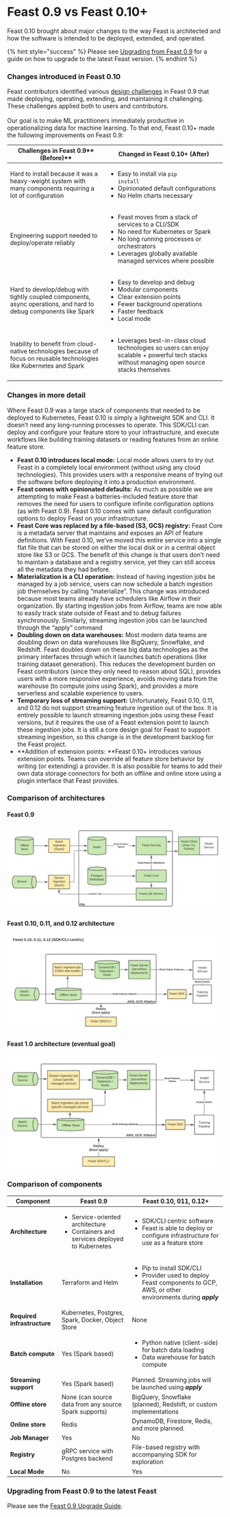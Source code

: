 # Feast 0.9 vs Feast 0.10+

Feast 0.10 brought about major changes to the way Feast is architected and how the software is intended to be deployed, extended, and operated.

{% hint style="success" %}
Please see [Upgrading from Feast 0.9](https://docs.google.com/document/d/1AOsr_baczuARjCpmZgVd8mCqTF4AZ49OEyU4Cn-uTT0/edit#) for a guide on how to upgrade to the latest Feast version.
{% endhint %}

### Changes introduced in Feast 0.10

Feast contributors identified various [design challenges](https://feast.dev/blog/a-state-of-feast/) in Feast 0.9 that made deploying, operating, extending, and maintaining it challenging. These challenges applied both to users and contributors. \
\
Our goal is to make ML practitioners immediately productive in operationalizing data for machine learning. To that end, Feast 0.10+ made the following improvements on Feast 0.9:

| Challenges in Feast 0.9** (Before)**                                                                                    | Changed in Feast 0.10+ (After)                                                                                                                                                                                                             |
| ----------------------------------------------------------------------------------------------------------------------- | ------------------------------------------------------------------------------------------------------------------------------------------------------------------------------------------------------------------------------------------ |
| Hard to install because it was a heavy-weight system with many components requiring a lot of configuration              | <ul><li>Easy to install via <code>pip install</code></li><li>Opinionated default configurations</li><li>No Helm charts necessary</li></ul>                                                                                                 |
| Engineering support needed to deploy/operate reliably                                                                   | <p></p><ul><li>Feast moves from a stack of services to a CLI/SDK</li><li>No need for Kubernetes or Spark</li><li>No long running processes or orchestrators</li><li>Leverages globally available managed services where possible</li></ul> |
| Hard to develop/debug with tightly coupled components, async operations, and hard to debug components like Spark        | <ul><li>Easy to develop and debug</li><li>Modular components</li><li>Clear extension points</li><li>Fewer background operations</li><li>Faster feedback</li><li>Local mode</li></ul>                                                       |
| Inability to benefit from cloud-native technologies because of focus on reusable technologies like Kubernetes and Spark | <p><strong></strong></p><ul><li>Leverages best-in-class cloud technologies so users can enjoy scalable + powerful tech stacks without managing open source stacks themselves</li></ul>                                                     |

### Changes in more detail

Where Feast 0.9 was a large stack of components that needed to be deployed to Kubernetes, Feast 0.10 is simply a lightweight SDK and CLI. It doesn’t need any long-running processes to operate. This SDK/CLI can deploy and configure your feature store to your infrastructure, and execute workflows like building training datasets or reading features from an online feature store.

* **Feast 0.10 introduces local mode:** Local mode allows users to try out Feast in a completely local environment (without using any cloud technologies). This provides users with a responsive means of trying out the software before deploying it into a production environment.
* **Feast comes with opinionated defaults:** As much as possible we are attempting to make Feast a batteries-included feature store that removes the need for users to configure infinite configuration options (as with Feast 0.9). Feast 0.10 comes with sane default configuration options to deploy Feast on your infrastructure.
* **Feast Core was replaced by a file-based (S3, GCS) registry:** Feast Core is a metadata server that maintains and exposes an API of feature definitions. With Feast 0.10, we’ve moved this entire service into a single flat file that can be stored on either the local disk or in a central object store like S3 or GCS. The benefit of this change is that users don’t need to maintain a database and a registry service, yet they can still access all the metadata they had before.
* **Materialization is a CLI operation:** Instead of having ingestion jobs be managed by a job service, users can now schedule a batch ingestion job themselves by calling “materialize”. This change was introduced because most teams already have schedulers like Airflow in their organization. By starting ingestion jobs from Airflow, teams are now able to easily track state outside of Feast and to debug failures synchronously. Similarly, streaming ingestion jobs can be launched through the “apply” command
* **Doubling down on data warehouses:** Most modern data teams are doubling down on data warehouses like BigQuery, Snowflake, and Redshift. Feast doubles down on these big data technologies as the primary interfaces through which it launches batch operations (like training dataset generation). This reduces the development burden on Feast contributors (since they only need to reason about SQL), provides users with a more responsive experience, avoids moving data from the warehouse (to compute joins using Spark), and provides a more serverless and scalable experience to users.
* **Temporary loss of streaming support:** Unfortunately, Feast 0.10, 0.11, and 0.12 do not support streaming feature ingestion out of the box. It is entirely possible to launch streaming ingestion jobs using these Feast versions, but it requires the use of a Feast extension point to launch these ingestion jobs. It is still a core design goal for Feast to support streaming ingestion, so this change is in the development backlog for the Feast project.
* **Addition of extension points: **Feast 0.10+ introduces various extension points. Teams can override all feature store behavior by writing (or extending) a provider. It is also possible for teams to add their own data storage connectors for both an offline and online store using a plugin interface that Feast provides.

### Comparison of architectures

#### Feast 0.9

![](<../.gitbook/assets/image (9).png>)

#### Feast 0.10, 0.11, and 0.12 architecture

![](<../.gitbook/assets/image (19).png>)

#### Feast 1.0 architecture (eventual goal)

![](<../.gitbook/assets/image (21).png>)

### Comparison of components

| Component                   | Feast 0.9                                                                                              | Feast 0.10, 011, 0.12+                                                                                                                                              |
| --------------------------- | ------------------------------------------------------------------------------------------------------ | ------------------------------------------------------------------------------------------------------------------------------------------------------------------- |
| **Architecture**            | <ul><li>Service-oriented architecture</li><li>Containers and services deployed to Kubernetes</li></ul> | <ul><li>SDK/CLI centric software</li><li>Feast is able to deploy or configure infrastructure for use as a feature store</li></ul>                                   |
| **Installation**            | Terraform and Helm                                                                                     | <ul><li>Pip to install SDK/CLI</li><li>Provider used to deploy Feast components to GCP, AWS, or other environments during <em><strong>apply</strong></em></li></ul> |
| **Required infrastructure** | Kubernetes, Postgres, Spark, Docker, Object Store                                                      | None                                                                                                                                                                |
| **Batch compute**           | Yes (Spark based)                                                                                      | <ul><li>Python native (client-side) for batch data loading</li><li>Data warehouse for batch compute</li></ul>                                                       |
| **Streaming support**       | Yes (Spark based)                                                                                      | Planned. Streaming jobs will be launched using _**apply**_                                                                                                          |
| **Offline store**           | None (can source data from any source Spark supports)                                                  | BigQuery, Snowflake (planned), Redshift, or custom implementations                                                                                                  |
| **Online store**            | Redis                                                                                                  | DynamoDB, Firestore, Redis, and more planned.                                                                                                                       |
| **Job Manager**             | Yes                                                                                                    | No                                                                                                                                                                  |
| **Registry**                | gRPC service with Postgres backend                                                                     | File-based registry with accompanying SDK for exploration                                                                                                           |
| **Local Mode**              | No                                                                                                     | Yes                                                                                                                                                                 |

### Upgrading from Feast 0.9 to the latest Feast

Please see the [Feast 0.9 Upgrade Guide](https://docs.google.com/document/d/1AOsr_baczuARjCpmZgVd8mCqTF4AZ49OEyU4Cn-uTT0/edit#).
